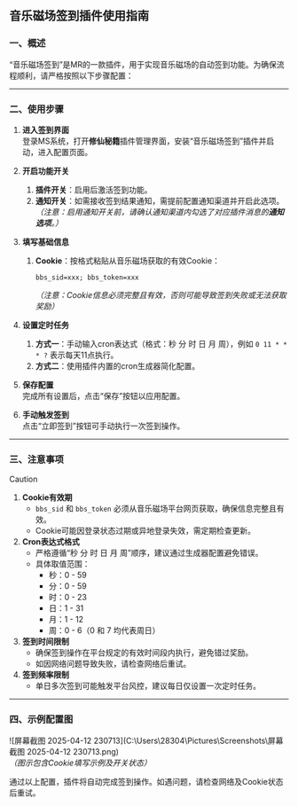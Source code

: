 ## 音乐磁场签到插件使用指南  

### 一、概述  
“音乐磁场签到”是MR的一款插件，用于实现音乐磁场的自动签到功能。为确保流程顺利，请严格按照以下步骤配置：  

---

### 二、使用步骤  

1. **进入签到界面**  
   登录MS系统，打开**修仙秘籍**插件管理界面，安装“音乐磁场签到”插件并启动，进入配置页面。  

2. **开启功能开关**  
   1. **插件开关**：启用后激活签到功能。  
   2. **通知开关**：如需接收签到结果通知，需提前配置通知渠道并开启此选项。  
      *（注意：启用通知开关前，请确认通知渠道内勾选了对应插件消息的**通知选项**。）*  

3. **填写基础信息**  
   1. **Cookie**：按格式粘贴从音乐磁场获取的有效Cookie：  
      ```plaintext  
      bbs_sid=xxx; bbs_token=xxx  
      ```
      *（注意：Cookie信息必须完整且有效，否则可能导致签到失败或无法获取奖励）*  

4. **设置定时任务**  
   1. **方式一**：手动输入cron表达式（格式：秒 分 时 日 月 周），例如 `0 11 * * * ?` 表示每天11点执行。  
   2. **方式二**：使用插件内置的cron生成器简化配置。  

5. **保存配置**  
   完成所有设置后，点击“保存”按钮以应用配置。  

6. **手动触发签到**  
   点击“立即签到”按钮可手动执行一次签到操作。  

---

### 三、注意事项  

> [!CAUTION]  
> 1. **Cookie有效期**  
>    - `bbs_sid` 和 `bbs_token` 必须从音乐磁场平台网页获取，确保信息完整且有效。  
>    - Cookie可能因登录状态过期或异地登录失效，需定期检查更新。  
> 2. **Cron表达式格式**  
>    - 严格遵循“秒 分 时 日 月 周”顺序，建议通过生成器配置避免错误。  
>    - 具体取值范围：  
>      - 秒：0 - 59  
>      - 分：0 - 59  
>      - 时：0 - 23  
>      - 日：1 - 31  
>      - 月：1 - 12  
>      - 周：0 - 6（0 和 7 均代表周日）  
> 3. **签到时间限制**  
>    - 确保签到操作在平台规定的有效时间段内执行，避免错过奖励。  
>    - 如因网络问题导致失败，请检查网络后重试。  
> 4. **签到频率限制**  
>    - 单日多次签到可能触发平台风控，建议每日仅设置一次定时任务。  

---

### 四、示例配置图  
![屏幕截图 2025-04-12 230713](C:\Users\28304\Pictures\Screenshots\屏幕截图 2025-04-12 230713.png)  
*（图示包含Cookie填写示例及开关状态）*  

通过以上配置，插件将自动完成签到操作。如遇问题，请检查网络及Cookie状态后重试。  